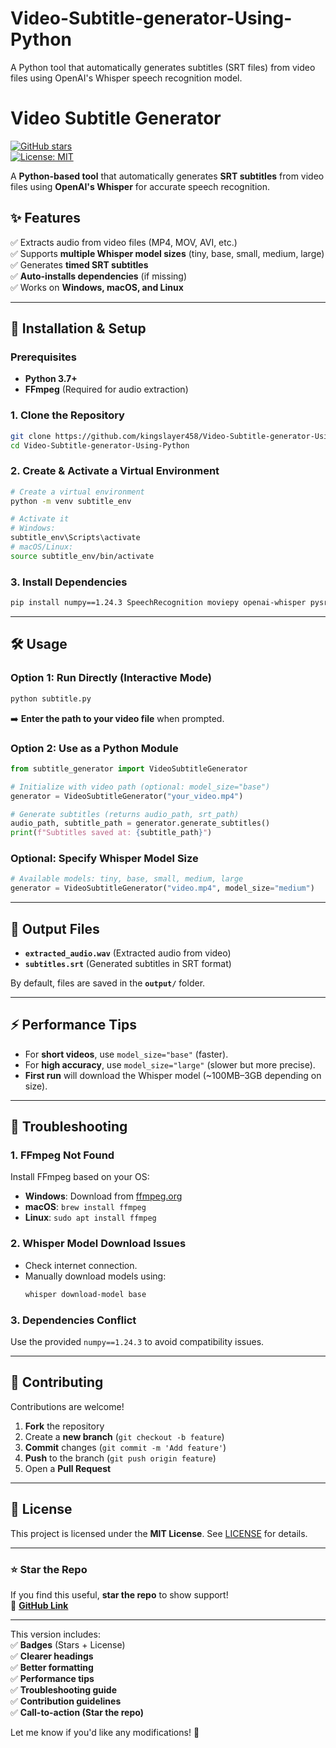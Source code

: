 # Video-Subtitle-generator-Using-Python

A Python tool that automatically generates subtitles (SRT files) from video files using OpenAI's Whisper speech recognition model.

# **Video Subtitle Generator**  

[![GitHub stars](https://img.shields.io/github/stars/kingslayer458/Video-Subtitle-generator-Using-Python?style=social)](https://github.com/kingslayer458/Video-Subtitle-generator-Using-Python/stargazers)  
[![License: MIT](https://img.shields.io/badge/License-MIT-yellow.svg)](https://opensource.org/licenses/MIT)  

A **Python-based tool** that automatically generates **SRT subtitles** from video files using **OpenAI's Whisper** for accurate speech recognition.  

## **✨ Features**  
✅ Extracts audio from video files (MP4, MOV, AVI, etc.)  
✅ Supports **multiple Whisper model sizes** (tiny, base, small, medium, large)  
✅ Generates **timed SRT subtitles**  
✅ **Auto-installs dependencies** (if missing)  
✅ Works on **Windows, macOS, and Linux**  

---

## **🚀 Installation & Setup**  

### **Prerequisites**  
- **Python 3.7+**  
- **FFmpeg** (Required for audio extraction)  

### **1. Clone the Repository**  
```bash
git clone https://github.com/kingslayer458/Video-Subtitle-generator-Using-Python.git
cd Video-Subtitle-generator-Using-Python
```  

### **2. Create & Activate a Virtual Environment**  
```bash
# Create a virtual environment
python -m venv subtitle_env

# Activate it
# Windows:
subtitle_env\Scripts\activate
# macOS/Linux:
source subtitle_env/bin/activate
```  

### **3. Install Dependencies**  
```bash
pip install numpy==1.24.3 SpeechRecognition moviepy openai-whisper pysrt
```  

---

## **🛠 Usage**  

### **Option 1: Run Directly (Interactive Mode)**  
```bash
python subtitle.py
```  
➡️ **Enter the path to your video file** when prompted.  

### **Option 2: Use as a Python Module**  
```python
from subtitle_generator import VideoSubtitleGenerator

# Initialize with video path (optional: model_size="base")
generator = VideoSubtitleGenerator("your_video.mp4")

# Generate subtitles (returns audio_path, srt_path)
audio_path, subtitle_path = generator.generate_subtitles()
print(f"Subtitles saved at: {subtitle_path}")
```  

### **Optional: Specify Whisper Model Size**  
```python
# Available models: tiny, base, small, medium, large
generator = VideoSubtitleGenerator("video.mp4", model_size="medium")
```  

---

## **📂 Output Files**  
- **`extracted_audio.wav`** (Extracted audio from video)  
- **`subtitles.srt`** (Generated subtitles in SRT format)  

By default, files are saved in the **`output/`** folder.  

---

## **⚡ Performance Tips**  
- For **short videos**, use `model_size="base"` (faster).  
- For **high accuracy**, use `model_size="large"` (slower but more precise).  
- **First run** will download the Whisper model (~100MB–3GB depending on size).  

---

## **🔧 Troubleshooting**  
### **1. FFmpeg Not Found**  
Install FFmpeg based on your OS:  
- **Windows**: Download from [ffmpeg.org](https://ffmpeg.org/)  
- **macOS**: `brew install ffmpeg`  
- **Linux**: `sudo apt install ffmpeg`  

### **2. Whisper Model Download Issues**  
- Check internet connection.  
- Manually download models using:  
  ```bash
  whisper download-model base
  ```  

### **3. Dependencies Conflict**  
Use the provided `numpy==1.24.3` to avoid compatibility issues.  

---

## **🤝 Contributing**  
Contributions are welcome!  
1. **Fork** the repository  
2. Create a **new branch** (`git checkout -b feature`)  
3. **Commit** changes (`git commit -m 'Add feature'`)  
4. **Push** to the branch (`git push origin feature`)  
5. Open a **Pull Request**  

---

## **📜 License**  
This project is licensed under the **MIT License**. See [LICENSE](LICENSE) for details.  

---
### **⭐ Star the Repo**  
If you find this useful, **star the repo** to show support!  
🔗 **[GitHub Link](https://github.com/kingslayer458/Video-Subtitle-generator-Using-Python)**  

---

This version includes:  
✅ **Badges** (Stars + License)  
✅ **Clearer headings**  
✅ **Better formatting**  
✅ **Performance tips**  
✅ **Troubleshooting guide**  
✅ **Contribution guidelines**  
✅ **Call-to-action (Star the repo)**  

Let me know if you'd like any modifications! 🚀

